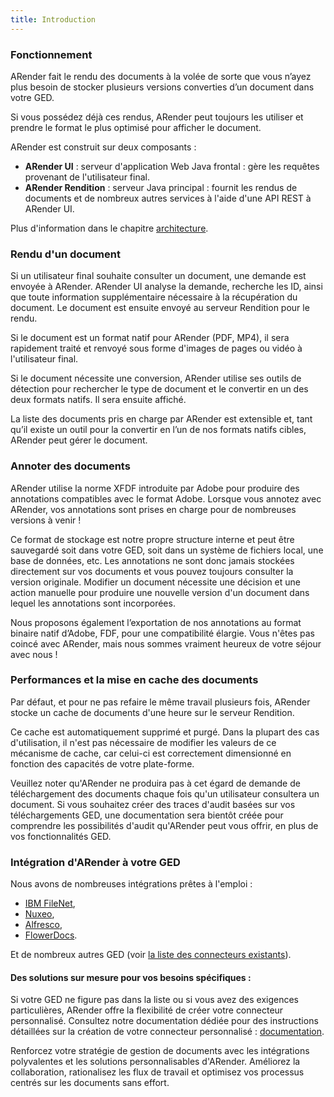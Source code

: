 ```yaml
---
title: Introduction
---
```


### Fonctionnement

ARender fait le rendu des documents à la volée de sorte que vous n’ayez plus besoin de stocker plusieurs versions
converties d’un document dans votre GED.

Si vous possédez déjà ces rendus, ARender peut toujours les utiliser et prendre le format le plus optimisé pour
afficher le document.

ARender est construit sur deux composants :

- **ARender UI** : serveur d'application Web Java frontal : gère les requêtes provenant de l'utilisateur final.
- **ARender Rendition** : serveur Java principal : fournit les rendus de documents et de nombreux autres services à
  l'aide d'une API REST à ARender UI.

Plus d'information dans le chapitre [architecture](<!-- Commentaire nettoyé -->).

### Rendu d'un document

Si un utilisateur final souhaite consulter un document, une demande est envoyée à ARender. ARender UI analyse la
demande, recherche les ID, ainsi que toute information supplémentaire nécessaire à la récupération du document. Le
document est ensuite envoyé au serveur Rendition pour le rendu.

Si le document est un format natif pour ARender (PDF, MP4), il sera rapidement traité et renvoyé sous forme d'images de
pages ou vidéo à l'utilisateur final.

Si le document nécessite une conversion, ARender utilise ses outils de détection pour rechercher le type de document et
le convertir en un des deux formats natifs. Il sera ensuite affiché.

La liste des documents pris en charge par ARender est extensible et, tant qu’il existe un outil pour la convertir en
l’un de nos formats natifs cibles, ARender peut gérer le document.

### Annoter des documents

ARender utilise la norme XFDF introduite par Adobe pour produire des annotations compatibles avec le format Adobe.
Lorsque vous annotez avec ARender, vos annotations sont prises en charge pour de nombreuses versions à venir !

Ce format de stockage est notre propre structure interne et peut être sauvegardé soit dans votre GED, soit dans un
système de fichiers local, une base de données, etc. Les annotations ne sont donc jamais stockées directement sur vos
documents et vous pouvez toujours consulter la version originale. Modifier un document nécessite une décision et une
action manuelle pour produire une nouvelle version d'un document dans lequel les annotations sont incorporées.

Nous proposons également l’exportation de nos annotations au format binaire natif d’Adobe, FDF, pour une compatibilité
élargie. Vous n'êtes pas coincé avec ARender, mais nous sommes vraiment heureux de votre séjour avec nous !

### Performances et la mise en cache des documents

Par défaut, et pour ne pas refaire le même travail plusieurs fois, ARender stocke un cache de documents d'une heure sur
le serveur Rendition.

Ce cache est automatiquement supprimé et purgé. Dans la plupart des cas d'utilisation, il n'est pas nécessaire de
modifier les valeurs de ce mécanisme de cache, car celui-ci est correctement dimensionné en fonction des capacités de
votre plate-forme.

Veuillez noter qu'ARender ne produira pas à cet égard de demande de téléchargement des documents chaque fois qu'un
utilisateur consultera un document. Si vous souhaitez créer des traces d'audit basées sur vos téléchargements GED,
une documentation sera bientôt créée pour comprendre les possibilités d'audit qu'ARender peut vous offrir, en plus de
vos fonctionnalités GED.

### Intégration d'ARender à votre GED

Nous avons de nombreuses intégrations prêtes à l'emploi :
* [IBM FileNet](https://www.arender.io/integrations/ibm-filenet),
* [Nuxeo](https://doc.nuxeo.com/nxdoc/nuxeo-enhanced-viewer/),
* [Alfresco](https://www.arender.io/integrations/alfresco),
* [FlowerDocs](https://flowerdocs.com/).

Et de nombreux autres GED (voir
[la liste des connecteurs existants](<!-- Commentaire nettoyé -->)).

#### Des solutions sur mesure pour vos besoins spécifiques :

Si votre GED ne figure pas dans la liste ou si vous avez des exigences particulières, ARender offre la flexibilité de 
créer votre connecteur personnalisé. Consultez notre documentation dédiée pour des instructions détaillées sur la 
création de votre connecteur personnalisé : [documentation](<!-- Commentaire nettoyé -->).

Renforcez votre stratégie de gestion de documents avec les intégrations polyvalentes et les solutions personnalisables 
d'ARender. Améliorez la collaboration, rationalisez les flux de travail et optimisez vos processus centrés sur les 
documents sans effort.